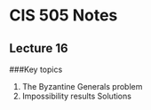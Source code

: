 # CIS 505 Notes

## Lecture 16
###Key topics
1. The Byzantine Generals problem
2. Impossibility results Solutions
